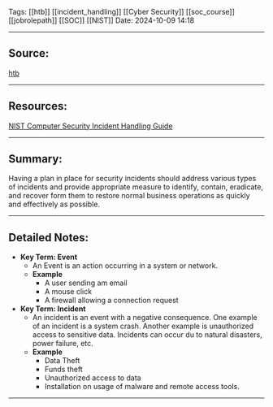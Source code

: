 

Tags: [[htb]] [[incident_handling]] [[Cyber Security]] [[soc_course]] [[jobrolepath]] [[SOC]]  [[NIST]] 
Date: 2024-10-09 14:18

---

## Source: 
[htb](https://academy.hackthebox.com/module/148/section/1362)

---
## Resources:
[NIST Computer Security Incident Handling Guide](https://nvlpubs.nist.gov/nistpubs/SpecialPublications/NIST.SP.800-61r2.pdf)

---


## Summary:
Having a plan in place for security incidents should address various types of incidents and provide appropriate measure to identify, contain, eradicate, and recover form them to restore normal business operations as quickly and effectively as possible. 

---

## Detailed Notes:

- **Key Term: Event**
	- An Event is an action occurring in a system or network. 
	- **Example**
		- A user sending am email
		- A mouse click
		- A firewall allowing a connection request
- **Key Term: Incident**
	- An incident is an event with a negative consequence. One example of an incident is a system crash. Another example is unauthorized access to sensitive data. Incidents can occur du to natural disasters, power failure, etc.
	- **Example**
		- Data Theft
		- Funds theft
		- Unauthorized access to data
		- Installation on usage of malware and remote access tools.
---


